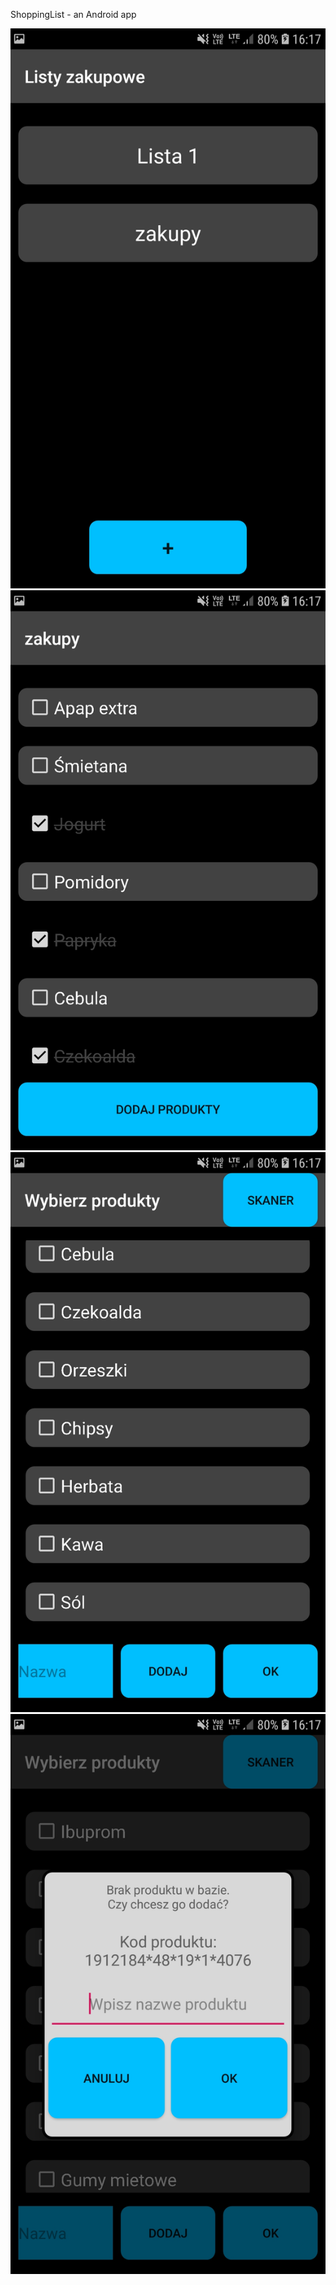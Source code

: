 ShoppingList - an Android app

![scr0](imgs/scr0.jpg?raw=true)
![scr1](imgs/scr1.jpg?raw=true)
![scr2](imgs/scr2.jpg?raw=true)
![scr3](imgs/scr3.jpg?raw=true)
